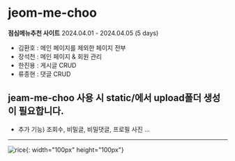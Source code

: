 # jeom-me-choo
**점심메뉴추천 사이트**
2024.04.01 - 2024.04.05 (5 days)

- 김환호 : 메인 페이지를 제외한 페이지 전부
- 장석천 : 메인 페이지 & 회원 관리
- 한진용 : 게시글 CRUD
- 류종현 : 댓글 CRUD

## jeam-me-choo 사용 시 static/에서 upload폴더 생성이 필요합니다.
+ 추가 기능)
  조회수, 비밀글, 비밀댓글, 프로필 사진 ...
---

![rice](https://github.com/hjn5018/jeom-me-choo/assets/75594057/36b4e7d4-fb15-4cd4-927a-bf2d36ad6336){: width="100px" height="100px"}

